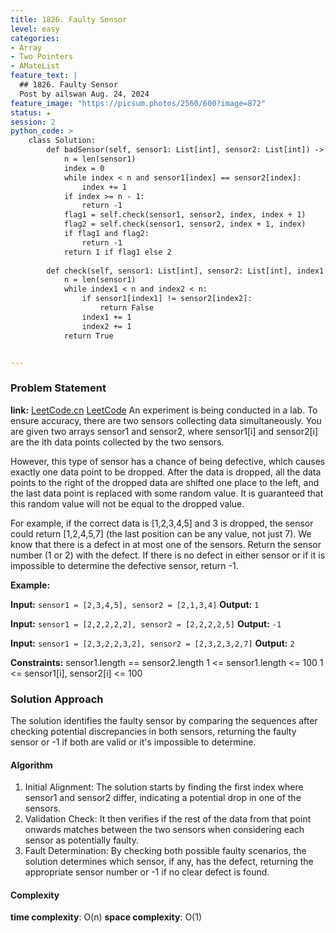 ```yaml
---
title: 1826. Faulty Sensor
level: easy
categories:
- Array
- Two Pointers
- AMateList
feature_text: |
  ## 1826. Faulty Sensor
  Post by ailswan Aug. 24, 2024
feature_image: "https://picsum.photos/2560/600?image=872"
status: ★
session: 2
python_code: >
    class Solution:
        def badSensor(self, sensor1: List[int], sensor2: List[int]) -> int:
            n = len(sensor1)
            index = 0
            while index < n and sensor1[index] == sensor2[index]:
                index += 1
            if index >= n - 1:
                return -1
            flag1 = self.check(sensor1, sensor2, index, index + 1)
            flag2 = self.check(sensor1, sensor2, index + 1, index)
            if flag1 and flag2:
                return -1
            return 1 if flag1 else 2
        
        def check(self, sensor1: List[int], sensor2: List[int], index1: int, index2: int) -> bool:
            n = len(sensor1)
            while index1 < n and index2 < n:
                if sensor1[index1] != sensor2[index2]:
                    return False
                index1 += 1
                index2 += 1
            return True


---
```


### Problem Statement
**link:**
[LeetCode.cn](https://leetcode.cn/problems/build-array-from-permutation/)
[LeetCode](https://leetcode.com/build-array-from-permutation/)
An experiment is being conducted in a lab. To ensure accuracy, there are two sensors collecting data simultaneously. You are given two arrays sensor1 and sensor2, where sensor1[i] and sensor2[i] are the ith data points collected by the two sensors.

However, this type of sensor has a chance of being defective, which causes exactly one data point to be dropped. After the data is dropped, all the data points to the right of the dropped data are shifted one place to the left, and the last data point is replaced with some random value. It is guaranteed that this random value will not be equal to the dropped value.

For example, if the correct data is [1,2,3,4,5] and 3 is dropped, the sensor could return [1,2,4,5,7] (the last position can be any value, not just 7).
We know that there is a defect in at most one of the sensors. Return the sensor number (1 or 2) with the defect. If there is no defect in either sensor or if it is impossible to determine the defective sensor, return -1.

**Example:**

**Input:** `sensor1 = [2,3,4,5], sensor2 = [2,1,3,4]`
**Output:** `1`

**Input:** `sensor1 = [2,2,2,2,2], sensor2 = [2,2,2,2,5]`
**Output:** `-1`

**Input:** `sensor1 = [2,3,2,2,3,2], sensor2 = [2,3,2,3,2,7]`
**Output:** `2`

**Constraints:**
sensor1.length == sensor2.length
1 <= sensor1.length <= 100
1 <= sensor1[i], sensor2[i] <= 100

### Solution Approach
The solution identifies the faulty sensor by comparing the sequences after checking potential discrepancies in both sensors, returning the faulty sensor or -1 if both are valid or it's impossible to determine.
#### Algorithm
1. Initial Alignment: The solution starts by finding the first index where sensor1 and sensor2 differ, indicating a potential drop in one of the sensors.
2. Validation Check: It then verifies if the rest of the data from that point onwards matches between the two sensors when considering each sensor as potentially faulty.
3. Fault Determination: By checking both possible faulty scenarios, the solution determines which sensor, if any, has the defect, returning the appropriate sensor number or -1 if no clear defect is found.

#### Complexity
 **time complexity**: O(n)
 **space complexity**: O(1)
